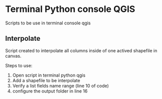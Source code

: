# Terminal Python console QGIS
Scripts to be use in terminal console qgis

## Interpolate
Script created to interpolate all columns inside of one actived shapefile in canvas.

Steps to use:
1. Open script in terminal python qgis
2. Add a shapefile to be interpolate
3. Verify a list fields name range (line 10 of code)
4. configure the output folder in line 16

